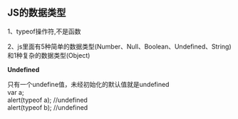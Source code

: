 <h2>JS的数据类型</h2>
<p>1、typeof操作符,不是函数</p>
<p>2、js里面有5种简单的数据类型(Number、Null、Boolean、Undefined、String)和1种复杂的数据类型(Object)</p>
<strong>Undefined</strong>
<p>只有一个undefine值，未经初始化的默认值就是undefined<br>
var a;<br>
alert(typeof a); //undefined <br>
alert(typeof b); //undefined</p>

